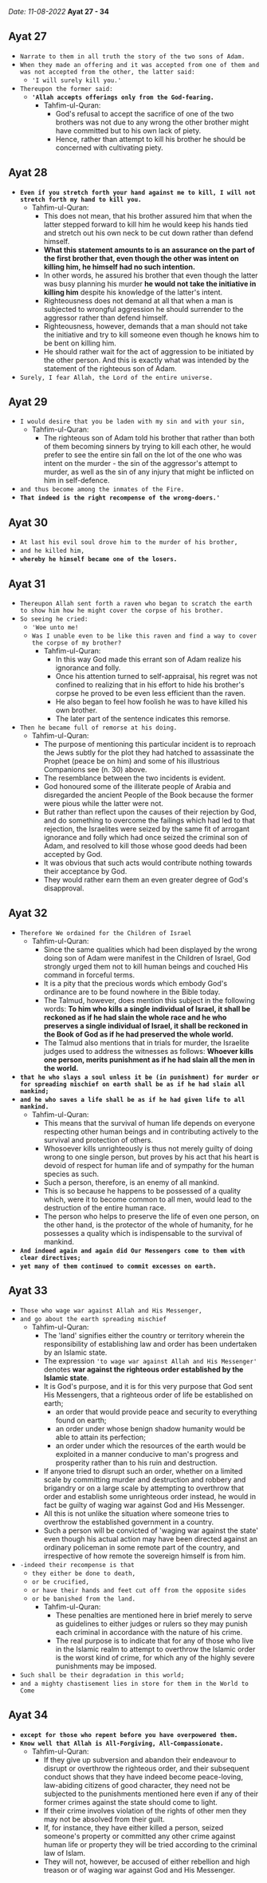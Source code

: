 *Date: 11-08-2022*
**Ayat 27 - 34**

## Ayat 27

- `Narrate to them in all truth the story of the two sons of Adam.`
- `When they made an offering and it was accepted from one of them and was not accepted from the other, the latter said:`
  - `'I will surely kill you.'`
- `Thereupon the former said:`
  - **`'Allah accepts offerings only from the God-fearing.`**
    - Tahfim-ul-Quran:
      - God's refusal to accept the sacrifice of one of the two brothers was not due to any wrong the other brother might have committed but to his own lack of piety.
      - Hence, rather than attempt to kill his brother he should be concerned with cultivating piety.
  
## Ayat 28

- **`Even if you stretch forth your hand against me to kill, I will not stretch forth my hand to kill you.`**
  - Tahfim-ul-Quran:
    - This does not mean, that his brother assured him that when the latter stepped forward to kill him he would keep his hands tied and stretch out his own neck to be cut down rather than defend himself.
    - **What this statement amounts to is an assurance on the part of the first brother that, even though the other was intent on killing him, he himself had no such intention.**
    - In other words, he assured his brother that even though the latter was busy planning his murder **he would not take the initiative in killing him** despite his knowledge of the latter's intent.
    - Righteousness does not demand at all that when a man is subjected to wrongful aggression he should surrender to the aggressor rather than defend himself.
    - Righteousness, however, demands that a man should not take the initiative and try to kill someone even though he knows him to be bent on killing him.
    - He should rather wait for the act of aggression to be initiated by the other person. And this is exactly what was intended by the statement of the righteous son of Adam.
- `Surely, I fear Allah, the Lord of the entire universe.`

## Ayat 29
- `I would desire that you be laden with my sin and with your sin,`
  - Tahfim-ul-Quran:
    - The righteous son of Adam told his brother that rather than both of them becoming sinners by trying to kill each other, he would prefer to see the entire sin fall on the lot of the one who was intent on the murder - the sin of the aggressor's attempt to murder, as well as the sin of any injury that might be inflicted on him in self-defence.
- `and thus become among the inmates of the Fire.`
- **`That indeed is the right recompense of the wrong-doers.'`**


## Ayat 30

- `At last his evil soul drove him to the murder of his brother,`
- `and he killed him,`
- **`whereby he himself became one of the losers.`**


## Ayat 31

- `Thereupon Allah sent forth a raven who began to scratch the earth to show him how he might cover the corpse of his brother.`
- `So seeing he cried:`
  - `'Woe unto me!`
  - `Was I unable even to be like this raven and find a way to cover the corpse of my brother?`
    - Tahfim-ul-Quran:
      - In this way God made this errant son of Adam realize his ignorance and folly.
      - Once his attention turned to self-appraisal, his regret was not confined to realizing that in his effort to hide his brother's corpse he proved to be even less efficient than the raven.
      - He also began to feel how foolish he was to have killed his own brother.
      - The later part of the sentence indicates this remorse.
- `Then he became full of remorse at his doing.`
  - Tahfim-ul-Quran:
    - The purpose of mentioning this particular incident is to reproach the Jews subtly for the plot they had hatched to assassinate the Prophet (peace be on him) and some of his illustrious Companions see (n. 30) above.
    - The resemblance between the two incidents is evident.
    - God honoured some of the illiterate people of Arabia and disregarded the ancient People of the Book because the former were pious while the latter were not.
    - But rather than reflect upon the causes of their rejection by God, and do something to overcome the failings which had led to that rejection, the Israelites were seized by the same fit of arrogant ignorance and folly which had once seized the criminal son of Adam, and resolved to kill those whose good deeds had been accepted by God.
    - It was obvious that such acts would contribute nothing towards their acceptance by God. 
    - They would rather earn them an even greater degree of God's disapproval.

## Ayat 32

- `Therefore We ordained for the Children of Israel`
  - Tahfim-ul-Quran:
    - Since the same qualities which had been displayed by the wrong doing son of Adam were manifest in the Children of Israel, God strongly urged them not to kill human beings and couched His command in forceful terms.
    - It is a pity that the precious words which embody God's ordinance are to be found nowhere in the Bible today.
    - The Talmud, however, does mention this subject in the following words: **To him who kills a single individual of Israel, it shall be reckoned as if he had slain the whole race and he who preserves a single individual of Israel, it shall be reckoned in the Book of God as if he had preserved the whole world.**
    - The Talmud also mentions that in trials for murder, the Israelite judges used to address the witnesses as follows: **Whoever kills one person, merits punishment as if he had slain all the men in the world.**
- **`that he who slays a soul unless it be (in punishment) for murder or for spreading mischief on earth shall be as if he had slain all mankind;`**
- **`and he who saves a life shall be as if he had given life to all mankind.`**
  - Tahfim-ul-Quran:
    - This means that the survival of human life depends on everyone respecting other human beings and in contributing actively to the survival and protection of others.
    - Whosoever kills unrighteously is thus not merely guilty of doing wrong to one single person, but proves by his act that his heart is devoid of respect for human life and of sympathy for the human species as such.
    - Such a person, therefore, is an enemy of all mankind.
    - This is so because he happens to be possessed of a quality which, were it to become common to all men, would lead to the destruction of the entire human race.
    - The person who helps to preserve the life of even one person, on the other hand, is the protector of the whole of humanity, for he possesses a quality which is indispensable to the survival of mankind.
- **`And indeed again and again did Our Messengers come to them with clear directives;`**
- **`yet many of them continued to commit excesses on earth.`**


## Ayat 33

- `Those who wage war against Allah and His Messenger,`
- `and go about the earth spreading mischief`
  - Tahfim-ul-Quran:
    - The 'land' signifies either the country or territory wherein the responsibility of establishing law and order has been undertaken by an Islamic state.
    - The expression `'to wage war against Allah and His Messenger'` denotes **war against the righteous order established by the Islamic state**.
    - It is God's purpose, and it is for this very purpose that God sent His Messengers, that a righteous order of life be established on earth;
      - an order that would provide peace and security to everything found on earth;
      - an order under whose benign shadow humanity would be able to attain its perfection;
      - an order under which the resources of the earth would be exploited in a manner conducive to man's progress and prosperity rather than to his ruin and destruction.
    - If anyone tried to disrupt such an order, whether on a limited scale by committing murder and destruction and robbery and brigandry or on a large scale by attempting to overthrow that order and establish some unrighteous order instead, he would in fact be guilty of waging war against God and His Messenger.
    - All this is not unlike the situation where someone tries to overthrow the established government in a country.
    - Such a person will be convicted of 'waging war against the state' even though his actual action may have been directed against an ordinary policeman in some remote part of the country, and irrespective of how remote the sovereign himself is from him.
- `-indeed their recompense is that`
  - `they either be done to death,`
  - `or be crucified,`
  - `or have their hands and feet cut off from the opposite sides`
  - `or be banished from the land.`
    - Tahfim-ul-Quran:
      - These penalties are mentioned here in brief merely to serve as guidelines to either judges or rulers so they may punish each criminal in accordance with the nature of his crime.
      - The real purpose is to indicate that for any of those who live in the Islamic realm to attempt to overthrow the Islamic order is the worst kind of crime, for which any of the highly severe punishments may be imposed.
- `Such shall be their degradation in this world;`
- `and a mighty chastisement lies in store for them in the World to Come`

## Ayat 34

- **`except for those who repent before you have overpowered them.`**
- **`Know well that Allah is All-Forgiving, All-Compassionate.`**
  - Tahfim-ul-Quran:
    - If they give up subversion and abandon their endeavour to disrupt or overthrow the righteous order, and their subsequent conduct shows that they have indeed become peace-loving, law-abiding citizens of good character, they need not be subjected to the punishments mentioned here even if any of their former crimes against the state should come to light.
    - If their crime involves violation of the rights of other men they may not be absolved from their guilt.
    - If, for instance, they have either killed a person, seized someone's property or committed any other crime against human life or property they will be tried according to the criminal law of Islam.
    - They will not, however, be accused of either rebellion and high treason or of waging war against God and His Messenger.
